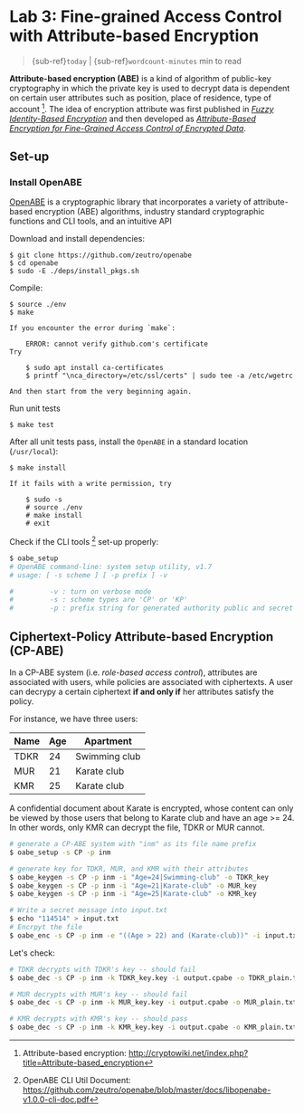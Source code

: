 # Lab 3: Fine-grained Access Control with Attribute-based Encryption

> {sub-ref}`today` | {sub-ref}`wordcount-minutes` min to read

**Attribute-based encryption (ABE)** is a kind of algorithm of public-key cryptography in which the private key is used to decrypt data is dependent on certain user attributes such as position, place of residence, type of account [^cryto]. The idea of encryption attribute was first published in [*Fuzzy Identity-Based Encryption*](http://web.cs.ucla.edu/~sahai/work/web/2005%20Publications/Eurocrypt2005.pdf) and then developed as [*Attribute-Based Encryption for Fine-Grained Access Control of Encrypted Data*](https://web.cs.ucdavis.edu/~franklin/ecs228/pubs/abe.pdf).

[^cryto]: Attribute-based encryption: http://cryptowiki.net/index.php?title=Attribute-based_encryption


## Set-up

### Install OpenABE

[OpenABE](https://github.com/zeutro/openabe) is a cryptographic library that incorporates a variety of attribute-based encryption (ABE) algorithms, industry standard cryptographic functions and CLI tools, and an intuitive API

Download and install dependencies:

```
$ git clone https://github.com/zeutro/openabe
$ cd openabe
$ sudo -E ./deps/install_pkgs.sh
```

Compile:

```
$ source ./env
$ make
```

```{error}
If you encounter the error during `make`:

    ERROR: cannot verify github.com's certificate
Try

    $ sudo apt install ca-certificates
    $ printf "\nca_directory=/etc/ssl/certs" | sudo tee -a /etc/wgetrc

And then start from the very beginning again.
```

Run unit tests

```
$ make test
```

After all unit tests pass, install the `OpenABE` in a standard location (`/usr/local`):

```
$ make install
```

```{error}
If it fails with a write permission, try

    $ sudo -s
    # source ./env
    # make install
    # exit
```

Check if the CLI tools [^manual] set-up properly:

```sh
$ oabe_setup
# OpenABE command-line: system setup utility, v1.7
# usage: [ -s scheme ] [ -p prefix ] -v

#         -v : turn on verbose mode
#         -s : scheme types are 'CP' or 'KP'
#         -p : prefix string for generated authority public and secret parameter files (optional)
```

[^manual]: OpenABE CLI Util Document: https://github.com/zeutro/openabe/blob/master/docs/libopenabe-v1.0.0-cli-doc.pdf

## Ciphertext-Policy Attribute-based Encryption (CP-ABE)

In a CP-ABE system (i.e. *role-based access control*), attributes are associated with users, while policies are associated with ciphertexts. A user can decrypy a certain ciphertext **if and only if** her attributes satisfy the policy.

For instance, we have three users:

Name | Age | Apartment 
---------|----------|---------
TDKR | 24 | Swimming club
MUR | 21 | Karate club
KMR | 25 | Karate club

A confidential document about Karate is encrypted, whose content can only be viewed by those users that belong to Karate club and have an age >= 24. In other words, only KMR can decrypt the file, TDKR or MUR cannot.

```sh
# generate a CP-ABE system with "inm" as its file name prefix
$ oabe_setup -s CP -p inm

# generate key for TDKR, MUR, and KMR with their attributes
$ oabe_keygen -s CP -p inm -i "Age=24|Swimming-club" -o TDKR_key
$ oabe_keygen -s CP -p inm -i "Age=21|Karate-club" -o MUR_key
$ oabe_keygen -s CP -p inm -i "Age=25|Karate-club" -o KMR_key

# Write a secret message into input.txt
$ echo "114514" > input.txt
# Encrpyt the file
$ oabe_enc -s CP -p inm -e "((Age > 22) and (Karate-club))" -i input.txt -o output.cpabe
```

Let's check:

```sh
# TDKR decrypts with TDKR's key -- should fail
$ oabe_dec -s CP -p inm -k TDKR_key.key -i output.cpabe -o TDKR_plain.txt

# MUR decrypts with MUR's key -- should fail
$ oabe_dec -s CP -p inm -k MUR_key.key -i output.cpabe -o MUR_plain.txt

# KMR decrypts with KMR's key -- should pass
$ oabe_dec -s CP -p inm -k KMR_key.key -i output.cpabe -o KMR_plain.txt
```